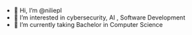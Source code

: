 - 👋 Hi, I’m @niliepl
- 👀 I’m interested in cybersecurity, AI , Software Development
- 🌱 I’m currently taking Bachelor in Computer Science

<!---
niliepl/niliepl is a ✨ special ✨ repository because its `README.md` (this file) appears on your GitHub profile.
You can click the Preview link to take a look at your changes.
--->
